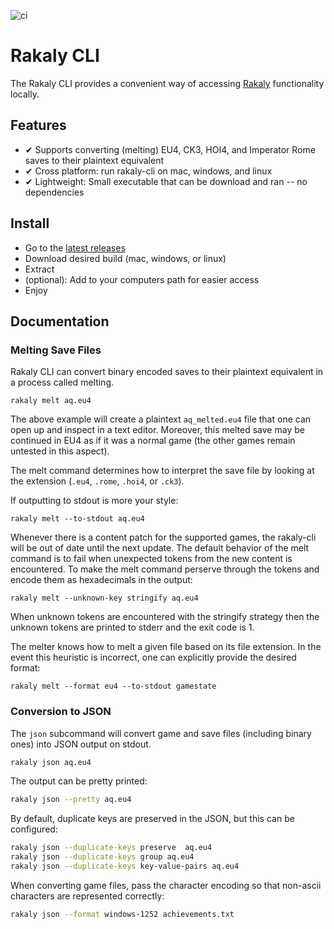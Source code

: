 ![ci](https://github.com/rakaly/cli/workflows/ci/badge.svg)

# Rakaly CLI

The Rakaly CLI provides a convenient way of accessing [Rakaly](https://rakaly.com/eu4/) functionality locally.

## Features

- ✔ Supports converting (melting) EU4, CK3, HOI4, and Imperator Rome saves to their plaintext equivalent
- ✔ Cross platform: run rakaly-cli on mac, windows, and linux 
- ✔ Lightweight: Small executable that can be download and ran -- no dependencies 

## Install

 - Go to the [latest releases](https://github.com/rakaly/cli/releases/latest)
 - Download desired build (mac, windows, or linux)
 - Extract
 - (optional): Add to your computers path for easier access
 - Enjoy

## Documentation

### Melting Save Files

Rakaly CLI can convert binary encoded saves to their plaintext equivalent in a process called melting.

```plain
rakaly melt aq.eu4
```

The above example will create a plaintext `aq_melted.eu4` file that one can open up and inspect in a text editor. Moreover, this melted save may be continued in EU4 as if it was a normal game (the other games remain untested in this aspect). 

The melt command determines how to interpret the save file by looking at the extension (`.eu4`, `.rome`, `.hoi4`, or `.ck3`).

If outputting to stdout is more your style:

```plain
rakaly melt --to-stdout aq.eu4
```

Whenever there is a content patch for the supported games, the rakaly-cli will be out of date until the next update. The default behavior of the melt command is to fail when unexpected tokens from the new content is encountered. To make the melt command perserve through the tokens and encode them as hexadecimals in the output:

```plain
rakaly melt --unknown-key stringify aq.eu4
```

When unknown tokens are encountered with the stringify strategy then the unknown tokens are printed to stderr and the exit code is 1.

The melter knows how to melt a given file based on its file extension. In the event this heuristic is incorrect, one can explicitly provide the desired format:

```plain
rakaly melt --format eu4 --to-stdout gamestate
```

### Conversion to JSON

The `json` subcommand will convert game and save files (including binary ones) into JSON output on stdout.

```bash
rakaly json aq.eu4
```

The output can be pretty printed:

```bash
rakaly json --pretty aq.eu4
```

By default, duplicate keys are preserved in the JSON, but this can be configured:

```bash
rakaly json --duplicate-keys preserve  aq.eu4
rakaly json --duplicate-keys group aq.eu4
rakaly json --duplicate-keys key-value-pairs aq.eu4
```

When converting game files, pass the character encoding so that non-ascii characters are represented correctly:

```bash
rakaly json --format windows-1252 achievements.txt
```

